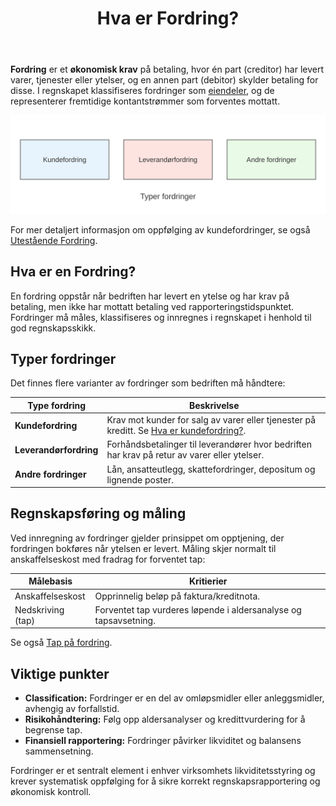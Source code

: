 ﻿---
title: "Hva er Fordring?"
meta_title: "Hva er Fordring?"
meta_description: '**Fordring** er et **økonomisk krav** på betaling, hvor én part (creditor) har levert varer, tjenester eller ytelser, og en annen part (debitor) skylder beta...'
slug: hva-er-fordring
type: blog
layout: pages/single
---

**Fordring** er et **økonomisk krav** på betaling, hvor én part (creditor) har levert varer, tjenester eller ytelser, og en annen part (debitor) skylder betaling for disse. I regnskapet klassifiseres fordringer som [eiendeler](/blogs/regnskap/hva-er-eiendel "Hva er en Eiendel? Komplett Guide til Eiendeler i Regnskap"), og de representerer fremtidige kontantstrømmer som forventes mottatt.

![Fordring Oversikt](fordring-oversikt.svg)

For mer detaljert informasjon om oppfølging av kundefordringer, se også [Utestående Fordring](/blogs/regnskap/utestaende-fordring "Utestående Fordring: Håndtering av utestående fordringer i norsk regnskap").

## Hva er en Fordring?

En fordring oppstår når bedriften har levert en ytelse og har krav på betaling, men ikke har mottatt betaling ved rapporteringstidspunktet. Fordringer må måles, klassifiseres og innregnes i regnskapet i henhold til god regnskapsskikk.

## Typer fordringer

Det finnes flere varianter av fordringer som bedriften må håndtere:

| Type fordring            | Beskrivelse                                                          |
|---------------------------|----------------------------------------------------------------------|
| **Kundefordring**         | Krav mot kunder for salg av varer eller tjenester på kreditt. Se [Hva er kundefordring?](/blogs/regnskap/hva-er-kundefordring "Hva er kundefordring? En Guide til Norske Kundefordringer"). |
| **Leverandørfordring**    | Forhåndsbetalinger til leverandører hvor bedriften har krav på retur av varer eller ytelser. |
| **Andre fordringer**      | Lån, ansatteutlegg, skattefordringer, depositum og lignende poster. |

## Regnskapsføring og måling

Ved innregning av fordringer gjelder prinsippet om opptjening, der fordringen bokføres når ytelsen er levert. Måling skjer normalt til anskaffelseskost med fradrag for forventet tap:

| Målebasis           | Kritierier                                                        |
|----------------------|------------------------------------------------------------------|
| Anskaffelseskost     | Opprinnelig beløp på faktura/kreditnota.                         |
| Nedskriving (tap)    | Forventet tap vurderes løpende i aldersanalyse og tapsavsetning. |

Se også [Tap på fordring](/blogs/regnskap/tap-pa-fordring "Hva er tap på fordring? Regnskapsmessig behandling av tap").

## Viktige punkter

* **Classification:** Fordringer er en del av omløpsmidler eller anleggsmidler, avhengig av forfallstid.
* **Risikohåndtering:** Følg opp aldersanalyser og kredittvurdering for å begrense tap.
* **Finansiell rapportering:** Fordringer påvirker likviditet og balansens sammensetning.

Fordringer er et sentralt element i enhver virksomhets likviditetsstyring og krever systematisk oppfølging for å sikre korrekt regnskapsrapportering og økonomisk kontroll.










